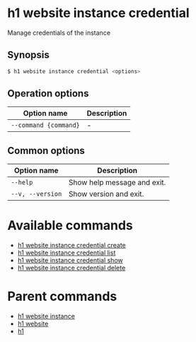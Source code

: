 
# h1 website instance credential

Manage credentials of the instance

## Synopsis

```bash
$ h1 website instance credential <options>
```

## Operation options

| Option name               | Description |
| ------------------------- | ----------- |
| ```--command {command}``` | -           |

## Common options

| Option name          | Description                 |
| -------------------- | --------------------------- |
| ```--help```         | Show help message and exit. |
| ```--v, --version``` | Show version and exit.      |

# Available commands

* [h1 website instance credential create](./create/README.md)
* [h1 website instance credential list](./list/README.md)
* [h1 website instance credential show](./show/README.md)
* [h1 website instance credential delete](./delete/README.md)

# Parent commands

* [h1 website instance](./../README.md)
* [h1 website](./../../README.md)
* [h1](./../../../README.md)
